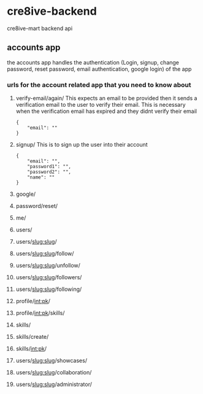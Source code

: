 # cre8ive-backend
cre8ive-mart backend api

## accounts app
the accounts app handles the authentication (Login, signup, change password, reset password, email authentication, google login) of the app

### urls for the account related app that you need to know about
1. verify-email/again/
    This expects an email to be provided then it sends a verification email to the user to verify their email. This is necessary when the verification email has expired and they didnt verify their email
    ```
    {
        "email": ""
    }
    ```

2. signup/
    This is to sign up the user into their account
    ```
    {
        "email": "",
        "password1": "",
        "password2": "",
        "name": ""
    }
    ```

3. google/
4. password/reset/
5. me/
6. users/
7. users/<slug:slug>/
8. users/<slug:slug>/follow/
9. users/<slug:slug>/unfollow/
10. users/<slug:slug>/followers/
11. users/<slug:slug>/following/
12. profile/<int:pk>/
13. profile/<int:pk>/skills/
14. skills/
15. skills/create/
16. skills/<int:pk>/
17. users/<slug:slug>/showcases/
18. users/<slug:slug>/collaboration/
19. users/<slug:slug>/administrator/

